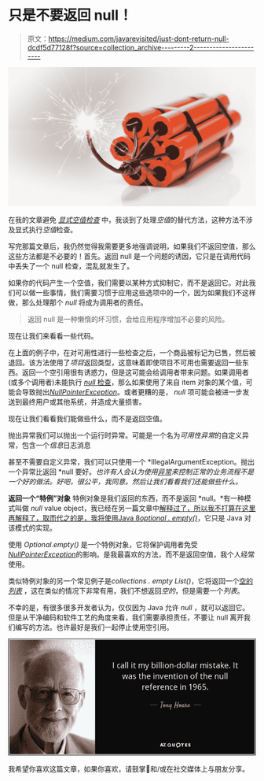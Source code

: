 # 只是不要返回 null！

> 原文：<https://medium.com/javarevisited/just-dont-return-null-dcdf5d77128f?source=collection_archive---------2----------------------->

[![](img/c0de32a6bb018d093ea1dc7531fb6c7a.png)](https://javarevisited.blogspot.com/2013/05/ava-tips-and-best-practices-to-avoid-nullpointerexception-program-application.html#axzz6Kgpx2OGT)

在我的文章避免 [*显式空值检查*](/javarevisited/avoid-verbose-null-checks-b3f11afbfcc9) 中，我谈到了处理*空值*的替代方法，这种方法不涉及显式执行*空值*检查。

写完那篇文章后，我仍然觉得我需要更多地强调说明，如果我们不返回空值，那么这些方法都是不必要的！首先。返回 null 是一个问题的诱因，它只是在调用代码中丢失了一个 null 检查，混乱就发生了。

如果你的代码产生一个空值，我们需要以某种方式抑制它，而不是返回它。对此我们可以做一些事情，我们需要习惯于应用这些选项中的一个，因为如果我们不这样做，那么处理那个 *null* 将成为调用者的责任。

> 返回 null 是一种懒惰的坏习惯，会给应用程序增加不必要的风险。

现在让我们来看看一些代码。

在上面的例子中，在对可用性进行一些检查之后，一个商品被标记为已售，然后被退回。该方法使用了*项目*返回类型，这意味着即使项目不可用也需要返回一些东西。返回一个空引用很有诱惑力，但是这可能会给调用者带来问题。如果调用者(或多个调用者)未能执行 [*null* 检查](https://javarevisited.blogspot.com/2016/01/how-to-check-if-string-is-not-null-and-empty-in-java-example.html)，那么如果使用了来自 item 对象的某个值，可能会导致抛出[*NullPointerException*](https://www.java67.com/2021/05/how-to-solve-nullpointerexception-in-java.html)。或者更糟的是， *null* 项可能会被进一步发送到最终用户或其他系统，并造成大量损害。

现在让我们看看我们能做些什么，而不是返回空值。

抛出异常我们可以抛出一个运行时异常。可能是一个名为*可用性异常*的自定义异常，包含一个*信息*日志消息

甚至不需要自定义异常，我们可以只使用一个 *IllegalArgumentException。抛出一个异常比返回 *null 要好。*也许有人会认为使用[异常](https://javarevisited.blogspot.com/2013/06/10-java-exception-and-error-interview-questions-answers-programming.html#axzz6kGEVKsf7)来控制正常的业务流程不是一个好的做法。好吧，很公平，我同意。然后让我们看看我们还能做些什么。*

**返回一个“特例”对象** 特例对象是我们返回的东西，而不是返回 *null。*有一种模式叫做 *null* value object，我已经在另一篇文章中[解释过了，所以我不打算在这里再解释了，取而代之的是，我将使用](/javarevisited/avoid-verbose-null-checks-b3f11afbfcc9)[Java 8*optional . empty()*](https://javarevisited.blogspot.com/2017/04/10-examples-of-optional-in-java-8.html)，它只是 Java 对该模式的实现。

使用 *Optional.empty()* 是一个特例对象，它将保护调用者免受[*NullPointerException*](https://javarevisited.blogspot.com/2012/06/common-cause-of-javalangnullpointerexce.html)的影响。是我最喜欢的方法，而不是返回空值，我个人经常使用。

类似特例对象的另一个常见例子是*collections . empty List()*，它将返回一个[空的*列表*](https://javarevisited.blogspot.com/2014/07/java-optimization-empty-arraylist-and-Hashmap-cost-less-memory-jdk-17040-update.html) ，这在类似的情况下非常有用，我们不想返回*空的*，但是需要一个*列表*。

不幸的是，有很多很多开发者认为，仅仅因为 Java 允许 *null* ，就可以返回它。但是从干净编码和软件工艺的角度来看，我们需要承担责任，不要让 null 离开我们编写的方法。也许最好是我们一起停止使用空引用。

[![](img/6066e5e6bec06f28bdd9b99b37c3f596.png)](https://javarevisited.blogspot.com/2017/12/top-5-android-online-training-courses-for-Java-developers.html)

我希望你喜欢这篇文章，如果你喜欢，请鼓掌👏和/或在社交媒体上与朋友分享。